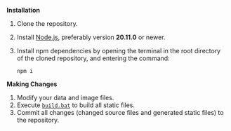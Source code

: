 **Installation**
1. Clone the repository.
2. Install [Node.js](https://nodejs.org/download/release/v20.11.0/), preferably version **20.11.0** or newer.
3. Install npm dependencies by opening the terminal in the root directory of the cloned repository, and entering the command:

       npm i

**Making Changes**
1. Modify your data and image files.
2. Execute [`build.bat`](build.bat) to build all static files.
3. Commit all changes (changed source files and generated static files) to the repository.
